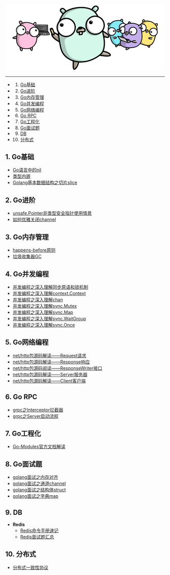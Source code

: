 <div align=center width=60%><img src="/assets/go.png"/></div>

------

<!-- vscode-markdown-toc -->
* 1. [Go基础](#Go)
* 2. [Go进阶](#Go-1)
* 3. [Go内存管理](#Go-1)
* 4. [Go并发编程](#Go-1)
* 5. [Go网络编程](#Go-1)
* 6. [Go RPC](#GoRPC)
* 7. [Go工程化](#Go-1)
* 8. [Go面试题](#Go-1)
* 9. [DB](#DB)
* 10. [分布式](#)

<!-- vscode-markdown-toc-config
	numbering=true
	autoSave=true
	/vscode-markdown-toc-config -->
<!-- /vscode-markdown-toc -->

##  1. <a name='Go'></a>Go基础

* [Go语言中的nil](/docs/Go语言中的nil.md)
* [类型内嵌](/docs/Go语言中的类型内嵌.md)
* [Golang基本数据结构之切片slice](docs/slice源码解读.md)

##  2. <a name='Go-1'></a>Go进阶

* [unsafe.Pointer非类型安全指针使用情景](/docs/unsafe.Pointer非安全类型指针.md)
* [如何优雅关闭channel](/docs/golang/如何优雅地关闭channel.md)

##  3. <a name='Go-1'></a>Go内存管理

* [happens-before原则](/docs/Go语言HappensBefore原则.md)
* [垃圾收集器GC](/docs/Go语言垃圾收集器.md)

##  4. <a name='Go-1'></a>Go并发编程

* [并发编程之深入理解同步原语和锁机制](docs/Go语言并发同步原语和锁.md)
* [并发编程之深入理解context.Context](/docs/Go语言上下文Context.md)
* [并发编程之深入理解chan](/docs/Go语言通道Channel.md)
* [并发编程之深入理解sync.Mutex](/docs/sync包之mutex.md)
* [并发编程之深入理解sync.Map](/docs/sync包之map.md)
* [并发编程之深入理解sync.WaitGroup](/docs/sync包之waitGroup.md)
* [并发编程之深入理解sync.Once](/docs/sync包之once.md)

##  5. <a name='Go-1'></a>Go网络编程

* [net/http包源码解读——Request请求](/docs/http包之Request.md)
* [net/http包源码解读——Response响应](/docs/http包之Response.md)
* [net/http包源码阅读——ResponseWriter接口](/docs/http包之ResponseWriter.md)
* [net/http包源码解读——Server服务器](/docs/http包之Server.md)
* [net/http包源码解读——Client客户端](/docs/http包之Client.md)

##  6. <a name='GoRPC'></a>Go RPC

* [grpc之Interceptor拦截器](/docs/grpc之拦截器.md)
* [grpc之Server启动流程](/docs/grpc之Server启动.md)

##  7. <a name='Go-1'></a>Go工程化

* [Go-Modules官方文档解读](docs/Go-Modules官方文档解读.md)

##  8. <a name='Go-1'></a>Go面试题

* [golang面试之内存对齐](docs/Go语言内存对齐.md)
* [golang面试之通道channel](/docs/Go面试Channel.md)
* [golang面试之结构体struct](/docs/Go面试结构体.md)
* [golang面试之字典map](/docs/golang/golang面试之map.md)

##  9. <a name='DB'></a>DB

* **Redis**
  * [Redis命令手册速记](/docs/redis/Redis操作手册速查.md)
  * [Redis面试题汇总](/docs/redis/redis面试题汇总.md)

##  10. <a name=''></a>分布式

* [分布式一致性协议](/docs/etcd/分布式一致性协议.md)